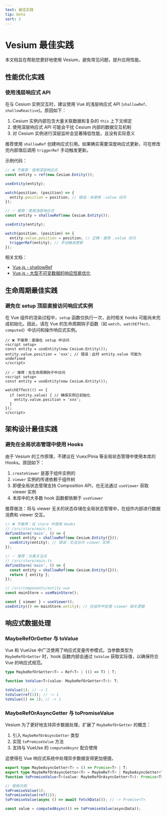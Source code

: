 ```yaml
---
text: 最佳实践
tip: beta
sort: 2
---
```


# Vesium 最佳实践

本文档旨在帮助您更好地使用 Vesium，避免常见问题，提升应用性能。

## 性能优化实践

### 使用浅层响应式 API

在与 Cesium 实例交互时，建议使用 Vue 的浅层响应式 API (`shallowRef`、`shallowReactive`)。原因如下：

1. Cesium 实例内部包含大量关联数据和复杂的 `this` 上下文绑定
2. 使用深层响应式 API 可能会干扰 Cesium 内部的数据交互机制
3. 对 Cesium 实例进行深层监听会显著降低性能，且没有实际意义

推荐使用 `shallowRef` 创建响应式引用。如果确实需要深度响应式更新，可在修改完内部值后调用 `triggerRef` 手动触发更新。

示例代码：

```ts
// ❌ 不推荐：使用深层响应式
const entity = ref(new Cesium.Entity());

useEntity(entity);

watch(position, (position) => {
  entity.position = position; // 错误：未使用 .value 访问
});
```

```ts
// ✅ 推荐：使用浅层响应式
const entity = shallowRef(new Cesium.Entity());

useEntity(entity);

watch(position, (position) => {
  entity.value.position = position; // 正确：使用 .value 访问
  triggerRef(entity); // 手动触发更新
});
```

相关文档：

- [Vue.js - shallowRef](https://vuejs.org/api/reactivity-advanced.html#shallowref)
- [Vue.js - 大型不可变数据的响应性能优化](https://vuejs.org/guide/best-practices/performance.html#reduce-reactivity-overhead-for-large-immutable-structures)

## 生命周期最佳实践

### 避免在 setup 顶层直接访问响应式实例

在 Vue 组件的渲染过程中，`setup` 函数仅执行一次，此时相关 hooks 可能尚未完成初始化。因此，请在 Vue 的生命周期钩子函数（如 `watch`、`watchEffect`、`computed`）中访问和操作响应式实例。

```vue
// ❌ 不推荐：直接在 setup 中访问
<script setup>
const entity = useEntity(new Cesium.Entity());
entity.value.position = 'xxx'; // 错误：此时 entity.value 可能为 undefined
</script>
```

```vue
// ✅ 推荐：在生命周期钩子中访问
<script setup>
const entity = useEntity(new Cesium.Entity());

watchEffect(() => {
  if (entity.value) { // 确保实例已初始化
    entity.value.position = 'xxx';
  }
});
</script>
```

## 架构设计最佳实践

### 避免在全局状态管理中使用 Hooks

由于 Vesium 的工作原理，不建议在 Vuex/Pinia 等全局状态管理中使用本库的 Hooks。原因如下：

1. `createViewer` 是基于组件实例的
2. `viewer` 实例的传递依赖于组件树
3. 即便全局状态管理支持 Composition API，也无法通过 `useViewer` 获取 viewer 实例
4. 本库中的大多数 hook 函数都依赖于 `useViewer`

推荐做法：将与 viewer 无关的状态存储在全局状态管理中，在组件内部进行数据消费和 viewer 交互。

```ts
// ❌ 不推荐：在 store 中使用 Hooks
// /src/store/main.ts
defineStore('main', () => {
  const entity = shallowRef(new Cesium.Entity({}));
  useEntity(entity); // 错误：无法访问 viewer 实例
});
```

```ts
// ✅ 推荐：分离关注点
// /src/store/main.ts
defineStore('main', () => {
  const entity = shallowRef(new Cesium.Entity({}));
  return { entity };
});

// /src/components/entity.vue
const mainStore = useMainStore();

const { viewer } = useViewer();
useEntity(() => mainStore.entity); // 在组件中处理 viewer 相关逻辑
```

## 响应式数据处理

### MaybeRefOrGetter 与 toValue

Vue 和 VueUse 中广泛使用了响应式变量传参模式。当参数类型为 `MaybeRefOrGetter` 时，hook 函数内部会通过 `toValue` 获取实际值，以确保符合 Vue 的响应式规范。

```ts
type MaybeRefOrGetter<T> = Ref<T> | (() => T) | T;

function toValue<T>(value: MaybeRefOrGetter<T>): T;

toValue(1); // -> 1
toValue(ref(1)); // -> 1
toValue(() => 1); // -> 1
```

### MaybeRefOrAsyncGetter 与 toPromiseValue

Vesium 为了更好地支持异步数据处理，扩展了 `MaybeRefOrGetter` 的概念：

1. 引入 `MaybeRefOrAsyncGetter` 类型
2. 实现 `toPromiseValue` 方法
3. 支持与 VueUse 的 `computedAsync` 配合使用

这使得在 Vue 响应式系统中处理异步数据变得更加便捷。

```ts
export type MaybeAsyncGetter<T> = () => Promise<T> | T;
export type MaybeRefOrAsyncGetter<T> = MaybeRef<T> | MaybeAsyncGetter<T>;
function toPromiseValue<T>(value: MaybeRefOrAsyncGetter<T>): Promise<T>;

// 使用示例
toPromiseValue(1);
toPromiseValue(ref(1));
toPromiseValue(async () => await fetchData()); // -> Promise<T>

const value = computedAsync(() => toPromiseValue(asyncData));
```
